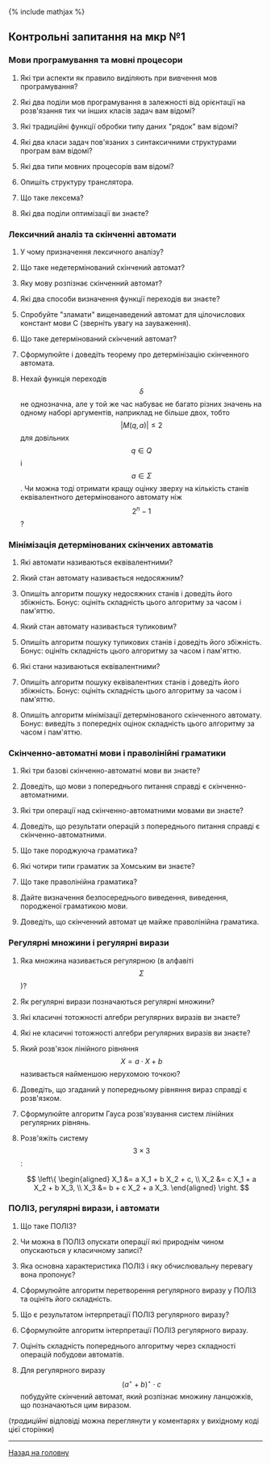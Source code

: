 <!--RELEASE-->

{% include mathjax %}

## Контрольні запитання на мкр №1

### Мови програмування та мовні процесори

1. Які три аспекти як правило виділяють при вивчення мов програмування? 
	<!--прагматичний, синтаксичний, семантичний-->

2. Які два поділи мов програмування в залежності від орієнтації на розв'язання тих чи інших  класів задач вам відомі? 
	<!--процедурні/не процедурні і універсальні/спеціалізовані-->

3. Які традиційні функції обробки типу даних "рядок" вам відомі?
	<!--порівняння рядків, виділення підрядка, конкатенація рядків, тощо-->

4. Які два класи задач пов'язаних з синтаксичними структурами програм вам відомі?
	<!--задачі аналізу та задачі синтезу-->

5. Які два типи мовних процесорів вам відомі?
	<!--транслятори та інтерпретатори-->

6. Опишіть структуру транслятора.
	<!--вхід/лесика/синтаксис/семантика/оптимізація/вихід-->

7. Що таке лексема?
	<!--ланцюжок літер, що має певний зміст-->

8. Які два поділи оптимізації ви знаєте? 
	<!--за пам'яттю/часом і машинно-(не)залежні-->

### Лексичний аналіз та скінченні автомати

1. У чому призначення лексичного аналізу?
	<!--перетворення вхідного тексту програми з формату зовнішнього представлення в послідовність лексем.-->

2. Що таке недетермінований скінчений автомат?
	<!--п'ятірка (стани, алфавіт, початковий стан, заключні стани, функція переходів)-->

3. Яку мову розпізнає скінченний автомат?
	<!--всі слова що переводять автомат з початкового стану у заключний-->

4. Які два способи визначення функції переходів ви знаєте?
	<!--табличне і через діаграму переходів-->

5. Спробуйте "зламати" вищенаведений автомат для цілочислових констант мови C (зверніть увагу на зауваження).
	<!--ll, LL?-->

6. Що таке детермінований скінчений автомат?
	<!--скінченний автомат з однозначною функцією переходів-->

7. Сформулюйте і доведіть теорему про детермінізацію скінченного автомата.

8. Нехай функція переходів $$\delta$$ не однозначна, але у той же час набуває не багато різних значень на одному наборі аргументів, наприклад не більше двох, тобто $$\vert M(q, a)\vert  \le 2$$ для довільних $$q \in Q$$ і $$a \in \Sigma$$. Чи можна тоді отримати кращу оцінку зверху на кількість станів еквівалентного детермінованого автомату ніж $$2^n - 1$$?

### Мінімізація детермінованих скінчених автоматів

1. Які автомати називаються еквівалентними?
	<!--ті які задають одну мову-->

2. Який стан автомату називається недосяжним?
	<!--той у який немає шляху з $$q_0$$ на діаграмі переходів-->

3. Опишіть алгоритм пошуку недосяжних станів і доведіть його збіжність. Бонус: оцініть складність цього алгоритму за часом і пам'яттю.

4. Який стан автомату називається тупиковим?
	<!--той з якого немає шляху в $$F$$ на діаграмі переходів-->

5. Опишіть алгоритм пошуку тупикових станів і доведіть його збіжність. Бонус: оцініть складність цього алгоритму за часом і пам'яттю.

6. Які стани називаються еквівалентними?
	<!--для яких не існує розрізняючого слова-->

7. Опишіть алгоритм пошуку еквівалентних станів і доведіть його збіжність. Бонус: оцініть складність цього алгоритму за часом і пам'яттю.

8. Опишіть алгоритм мінімізації детермінованого скінченного автомату. Бонус: виведіть з попередніх оцінок складність цього алгоритму за часом і пам'яттю.

### Скінченно-автоматні мови і праволінійні граматики

1. Які три базові скінченно-автоматні мови ви знаєте?
	<!--emptyset, {eps}, {a}-->

2. Доведіть, що мови з попереднього питання справді є скінченно-автоматними.

3. Які три операції над скінченно-автоматними мовами ви знаєте?
	<!--об'єднання, конкатенація (а-ля декартів добуток), ітераці-->

4. Доведіть, що результати операцій з попереднього питання справді є скінченно-автоматними.

5. Що таке породжуюча граматика?
	<!--четвірка (нетермінали, термінали, правила виведення, аксіома)-->

6. Які чотири типи граматик за Хомським ви знаєте?
	<!--загальні; ті, що не вкорочуються; контекстно-вільні; скінченно-автоматні-->

7. Що таке праволінійна граматика?
	<!--скінченно-автоматна у якій нові нетермінали з'являються виключно праворуч-->

8. Дайте визначення безпосереднього виведення, виведення, породженої граматикою мови.

9. Доведіть, що скінченний автомат це майже праволінійна граматика.

### Регулярні множини і регулярні вирази

1. Яка множина називається регулярною (в алфавіті $$\Sigma$$)?
	<!--{}, {eps}, {a}, P u Q, P x Q, P*-->

2. Як регулярні вирази позначаються регулярні множини?
	<!--0, eps, a, p + q, pq, p*-->

3. Які класичні тотожності алгебри регулярних виразів ви знаєте?
	<!--комутативність +, існування нейтральних, асоціативність + і x, ...--> 

4. Які не класичні тотожності алгебри регулярних виразів ви знаєте?
	<!--a + a = a, p + p* = p*, 0* = eps* = eps-->

5. Який розв'язок лінійного рівняння $$X = a \cdot X + b$$ називається найменшою нерухомою точкою?
	<!--a*b-->

6. Доведіть, що згаданий у попередньому рівняння вираз справді є розв'язком.

7. Сформулюйте алгоритм Гауса розв'язування систем лінійних регулярних рівнянь.

8. Розв'яжіть систему $$3\times3$$:

	$$
	\left\{
	\begin{aligned}
	X_1 &= a X_1 + b X_2 + c, \\
	X_2 &= c X_1 + a X_2 + b X_3, \\
	X_3 &= b + c X_2 + a X_3.
	\end{aligned}
	\right.
	$$

### ПОЛІЗ, регулярні вирази, і автомати

1. Що таке ПОЛІЗ?

2. Чи можна в ПОЛІЗ опускати операції які природнім чином опускаються у класичному записі?
	<!--ні-->

3. Яка основна характеристика ПОЛІЗ і яку обчислювальну перевагу вона пропонує?
	<!--відсутність дужок дозволяє (природнім чином) обчислювати вирази лінійно-->

4. Сформулюйте алгоритм перетворення регулярного виразу у ПОЛІЗ та оцініть його складність.

5. Що є результатом інтерпретації ПОЛІЗ регулярного виразу?
	<!--скінченний автомат який розпознає ту ж мову яку описує регулярний вираз-->

6. Сформулюйте алгоритм інтерпретації ПОЛІЗ регулярного виразу.

7. Оцініть складність попереднього алгоритму через складності операцій побудови автоматів.

8. Для регулярного виразу $$(a^\star + b)^\star \cdot c$$ побудуйте скінчений автомат, який розпізнає множину ланцюжків, що позначаються цим виразом.

(_традиційні_ відповіді можна переглянути у коментарях у вихідному коді цієї сторінки)

---

[Назад на головну](../README.md)